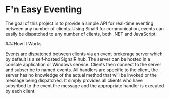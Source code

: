 # F'n Easy Eventing

The goal of this project is to provide a simple API for real-time eventing between any number of clients. Using SinalR for communication, events can easily be dispatched to any number of clients, both .NET and JavaScript.

###How It Works

Events are dispatched between clients via an event brokerage server which by default is a self-hosted SignalR hub. The server can be hosted in a console application or Windows service. Clients then connect to the server and subscribe to named events. All handlers are specific to the client, the server has no knowledge of the actual method that will be invoked or the message being dispatched. It simply provides all clients who have subsribed to the event the message and the appropriate handler is executed by each client.
